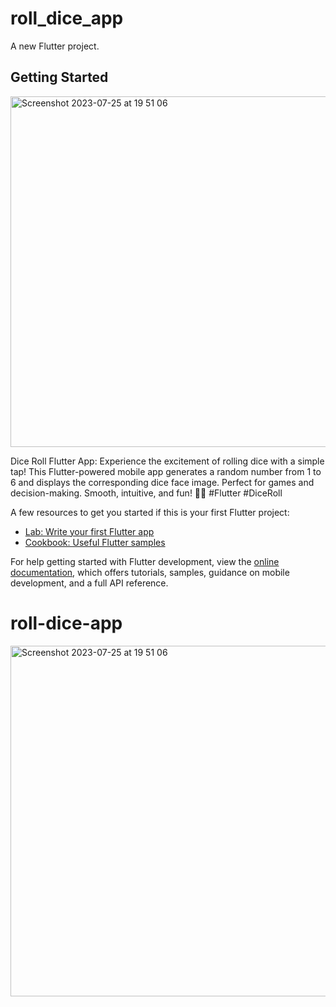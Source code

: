 # roll_dice_app

A new Flutter project.

## Getting Started

<img width="561" alt="Screenshot 2023-07-25 at 19 51 06" src="https://github.com/FilipIulia/roll-dice-app/assets/107275521/d2d78e98-3c9e-404e-953e-eb879ccfcbbb">

Dice Roll Flutter App: Experience the excitement of rolling dice with a simple tap! This Flutter-powered mobile app generates a random number from 1 to 6 and displays the corresponding dice face image. Perfect for games and decision-making. Smooth, intuitive, and fun! 🎲📱 #Flutter #DiceRoll

A few resources to get you started if this is your first Flutter project:

- [Lab: Write your first Flutter app](https://docs.flutter.dev/get-started/codelab)
- [Cookbook: Useful Flutter samples](https://docs.flutter.dev/cookbook)

For help getting started with Flutter development, view the
[online documentation](https://docs.flutter.dev/), which offers tutorials,
samples, guidance on mobile development, and a full API reference.
# roll-dice-app

<img width="561" alt="Screenshot 2023-07-25 at 19 51 06" src="https://github.com/FilipIulia/roll-dice-app/assets/107275521/d2d78e98-3c9e-404e-953e-eb879ccfcbbb">
